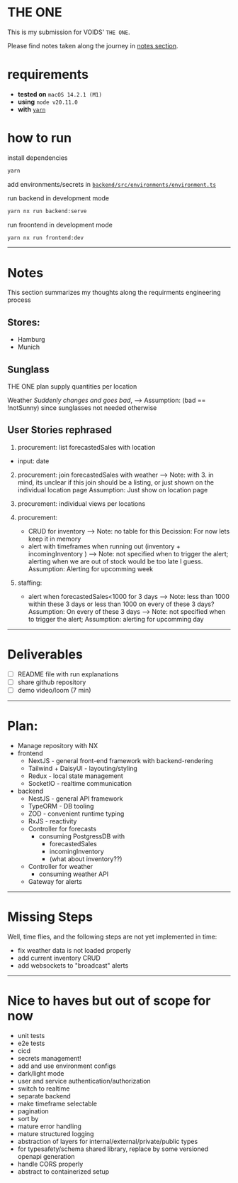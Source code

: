 # THE ONE

This is my submission for VOIDS' `THE ONE`.

Please find notes taken along the journey in [notes section](#notes).

# requirements

- **tested on** `macOS 14.2.1 (M1)`
- **using** `node v20.11.0`
- **with** [`yarn`](https://yarnpkg.com)

# how to run

install dependencies

```bash
yarn
```

add environments/secrets in [`backend/src/environments/environment.ts`](backend/src/environments/environment.ts)

run backend in development mode

```bash
yarn nx run backend:serve
```

run froontend in development mode

```bash
yarn nx run frontend:dev
```

---

# Notes

This section summarizes my thoughts along the requirments engineering process

## Stores:

- Hamburg
- Munich

## Sunglass

THE ONE
plan supply quantities per location

Weather _Suddenly changes and goes bad_,
--> Assumption: (bad == !notSunny) since sunglasses not needed otherwise

## User Stories rephrased

1. procurement: list forecastedSales with location

- input: date

2. procurement: join forecastedSales with weather
   --> Note: with 3. in mind, its unclear if this join should be a listing, or just shown on the individual location page
   Assumption: Just show on location page

3. procurement: individual views per locations

4. procurement:

   - CRUD for inventory
     --> Note: no table for this
     Decission: For now lets keep it in memory
   - alert with timeframes when running out (inventory + incomingInventory )
     --> Note: not specified when to trigger the alert; alerting when we are out of stock would be too late I guess.
     Assumption: Alerting for upcomming week

5. staffing:
   - alert when forecastedSales<1000 for 3 days
     --> Note: less than 1000 within these 3 days or less than 1000 on every of these 3 days?
     Assumption: On every of these 3 days
     --> Note: not specified when to trigger the alert;
     Assumption: alerting for upcomming day

---

# Deliverables

- [ ] README file with run explanations
- [ ] share github repository
- [ ] demo video/loom (7 min)

---

# Plan:

- Manage repository with NX
- frontend
  - NextJS - general front-end framework with backend-rendering
  - Tailwind + DaisyUI - layouting/styling
  - Redux - local state management
  - SocketIO - realtime communication
- backend
  - NestJS - general API framework
  - TypeORM - DB tooling
  - ZOD - convenient runtime typing
  - RxJS - reactivity
  - Controller for forecasts
    - consuming PostgressDB with
      - forecastedSales
      - incomingInventory
      - (what about inventory??)
  - Controller for weather
    - consuming weather API
  - Gateway for alerts

---

# Missing Steps

Well, time flies, and the following steps are not yet implemented in time:

- fix weather data is not loaded properly
- add current inventory CRUD
- add websockets to "broadcast" alerts

---

# Nice to haves but out of scope for now

- unit tests
- e2e tests
- cicd
- secrets management!
- add and use environment configs
- dark/light mode
- user and service authentication/authorization
- switch to realtime
- separate backend
- make timeframe selectable
- pagination
- sort by
- mature error handling
- mature structured logging
- abstraction of layers for internal/external/private/public types
- for typesafety/schema shared library, replace by some versioned openapi generation
- handle CORS properly
- abstract to containerized setup
